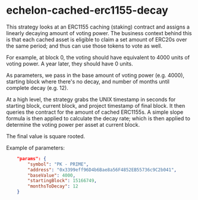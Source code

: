 # echelon-cached-erc1155-decay

This strategy looks at an ERC1155 caching (staking) contract and assigns a linearly decaying amount of voting power. The business context behind this is that each cached asset is eligible to claim a set amount of ERC20s over the same period; and thus can use those tokens to vote as well. 

For example, at block 0, the voting should have equivalent to 4000 units of voting power. A year later, they should have 0 units. 

As parameters, we pass in the base amount of voting power (e.g. 4000), starting block where there's no decay, and number of months until complete decay (e.g. 12).

At a high level, the strategy grabs the UNIX timestamp in seconds for starting block, current block, and project timestamp of final block. It then queries the contract for the amount of cached ERC1155s. A simple slope formula is then applied to calculate the decay rate; which is then applied to determine the voting power per asset at current block.

The final value is square rooted.

Example of parameters:

```json
    "params": {
        "symbol": "PK - PRIME",
        "address": "0x3399eff96D4b6Bae8a56F4852EB55736c9C2b041",
        "baseValue": 4000,
        "startingBlock": 15166749,
        "monthsToDecay": 12
    }
```

